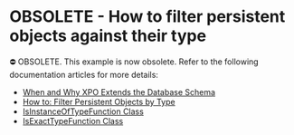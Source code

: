 # OBSOLETE - How to filter persistent objects against their type


⛔ OBSOLETE. This example is now obsolete. Refer to the following documentation articles for more details:

- [When and Why XPO Extends the Database Schema](https://docs.devexpress.com/XPO/2632/create-a-data-model/when-and-why-xpo-extends-the-database-schema)
- [How to: Filter Persistent Objects by Type](https://docs.devexpress.com/XPO/7548/examples/how-to-filter-persistent-objects-by-type)
- [IsInstanceOfTypeFunction Class](https://docs.devexpress.com/XPO/DevExpress.Xpo.Metadata.IsInstanceOfTypeFunction)
- [IsExactTypeFunction Class](https://docs.devexpress.com/XPO/DevExpress.Xpo.Metadata.IsExactTypeFunction)


